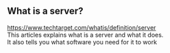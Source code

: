 ## What is a server?<br/>
https://www.techtarget.com/whatis/definition/server<br/>
This articles explains what is a server and what it does.<br/>
It also tells you what software you need for it to work
